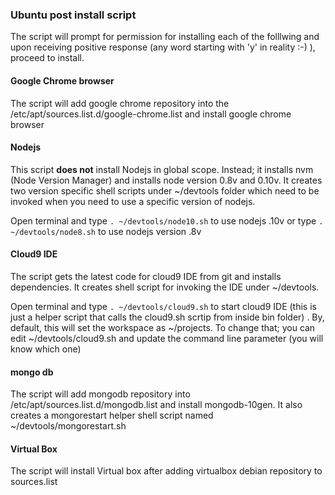 ### Ubuntu post install script

The script will prompt for permission for installing each of the folllwing and upon receiving positive response (any word starting with 'y' in reality :-) ), proceed to install.

#### Google Chrome browser
The script will add google chrome repository into the /etc/apt/sources.list.d/google-chrome.list and install google chrome browser

#### Nodejs
This script **does not** install Nodejs in global scope. Instead; it installs nvm (Node Version Manager) and installs node version 0.8v and 0.10v. It creates two version specific shell scripts under ~/devtools folder which need to be invoked when you need to use a specific version of nodejs.

Open terminal and type `. ~/devtools/node10.sh` to use nodejs .10v or type `. ~/devtools/node8.sh` to use nodejs version .8v

#### Cloud9 IDE
The script gets the latest code for cloud9 IDE from git and installs dependencies. It creates shell script for invoking the IDE under ~/devtools.

Open terminal and type `. ~/devtools/cloud9.sh` to start cloud9 IDE (this is just a helper script that calls the cloud9.sh scrtip from inside bin folder) . By, default, this will set the workspace as ~/projects. To change that; you can edit ~/devtools/cloud9.sh and update the command line parameter (you will know which one)

#### mongo db
The script will add mongodb repository into /etc/apt/sources.list.d/mongodb.list and install mongodb-10gen. It also creates a mongorestart helper shell script named ~/devtools/mongorestart.sh

#### Virtual Box
The script will install Virtual box after adding virtualbox debian repository to sources.list
